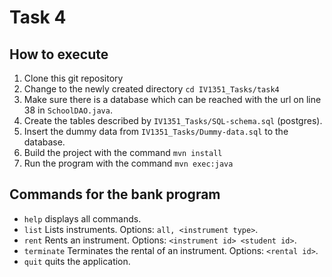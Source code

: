 # Task 4

## How to execute

1. Clone this git repository
1. Change to the newly created directory `cd IV1351_Tasks/task4`
1. Make sure there is a database which can be reached with the url on line 38 in `SchoolDAO.java`.
1. Create the tables described by `IV1351_Tasks/SQL-schema.sql` (postgres).
1. Insert the dummy data from `IV1351_Tasks/Dummy-data.sql` to the database.
1. Build the project with the command `mvn install`
1. Run the program with the command `mvn exec:java`

## Commands for the bank program

- `help` displays all commands.
- `list` Lists instruments. Options: `all, <instrument type>`.
- `rent` Rents an instrument. Options: `<instrument id> <student id>`.
- `terminate` Terminates the rental of an instrument. Options: `<rental id>`.
- `quit` quits the application.
